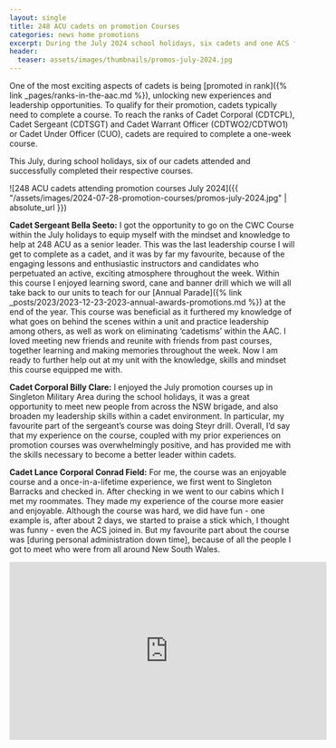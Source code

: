 ```yaml
---
layout: single
title: 248 ACU cadets on promotion Courses
categories: news home promotions
excerpt: During the July 2024 school holidays, six cadets and one ACS from 248 ACU attended the NSW Brigade Promotion Courses
header:
  teaser: assets/images/thumbnails/promos-july-2024.jpg
---
```


One of the most exciting aspects of cadets is being [promoted in rank]({% link _pages/ranks-in-the-aac.md %}), unlocking new experiences and leadership opportunities. To qualify for their promotion, cadets typically need to complete a course. To reach the ranks of Cadet Corporal (CDTCPL), Cadet Sergeant (CDTSGT) and Cadet Warrant Officer (CDTWO2/CDTWO1) or Cadet Under Officer (CUO), cadets are required to complete a one-week course. 

This July, during school holidays, six of our cadets attended and successfully completed their respective courses. 

![248 ACU cadets attending promotion courses July 2024]({{ "/assets/images/2024-07-28-promotion-courses/promos-july-2024.jpg" | absolute_url }})

**Cadet Sergeant Bella Seeto:**
I got the opportunity to go on the CWC Course within the July holidays to equip myself with the mindset and knowledge to help at 248 ACU as a senior leader. This was the last leadership course I will get to complete as a cadet, and it was by far my favourite, because of the engaging lessons and enthusiastic instructors and candidates who perpetuated an active, exciting atmosphere throughout the week. Within this course I enjoyed learning sword, cane and banner drill which we will all take back to our units to teach for our [Annual Parade]({% link _posts/2023/2023-12-23-2023-annual-awards-promotions.md %}) at the end of the year. This course was beneficial as it furthered my knowledge of what goes on behind the scenes within a unit and practice leadership among others, as well as work on eliminating ‘cadetisms’ within the AAC. I loved meeting new friends and reunite with friends from past courses, together learning and making memories throughout the week. Now I am ready to further help out at my unit with the knowledge, skills and mindset this course equipped me with.

**Cadet Corporal Billy Clare:**
I enjoyed the July promotion courses up in Singleton Military Area during the school holidays, it was a great opportunity to meet new people from across the NSW brigade, and also broaden my leadership skills within a cadet environment. In particular, my favourite part of the sergeant’s course was doing Steyr drill. Overall, I’d say that my experience on the course, coupled with my prior experiences on promotion courses was overwhelmingly positive, and has provided me with the skills necessary to become a better leader within cadets. 

**Cadet Lance Corporal Conrad Field:**
For me, the course was an enjoyable course and a once-in-a-lifetime experience, we first went to Singleton Barracks and checked in. After checking in we went to our cabins which I met my roommates. They made my experience of the course more easier and enjoyable. Although the course was hard, we did have fun - one example is, after about 2 days, we started to praise a stick which, I thought was funny - even the ACS joined in. But my favourite part about the course was [during personal administration down time], because of all the people I got to meet who were from all around New South Wales. 


<iframe src="https://www.facebook.com/plugins/video.php?height=314&href=https%3A%2F%2Fwww.facebook.com%2FAusArmyCadetsNSW%2Fvideos%2F988751552980792%2F&show_text=false&width=560&t=0" width="560" height="314" style="border:none;overflow:hidden" scrolling="no" frameborder="0" allowfullscreen="true" allow="autoplay; clipboard-write; encrypted-media; picture-in-picture; web-share" allowFullScreen="true"></iframe>